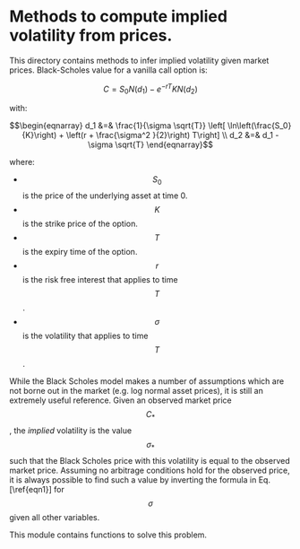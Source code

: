 # Methods to compute implied volatility from prices.

This directory contains methods to infer implied volatility given market prices.
Black-Scholes value for a vanilla call option is:

$$\begin{equation}
C = S_0 N(d_1) - e^{-rT} K N(d_2)  \label{eqn1}
\end{equation}$$

with:

$$\begin{eqnarray}
d_1 &=& \frac{1}{\sigma \sqrt{T}} \left[ \ln\left(\frac{S_0}{K}\right) + \left(r + \frac{\sigma^2 }{2}\right) T\right] \\
d_2 &=& d_1 - \sigma \sqrt{T}
\end{eqnarray}$$

where:

  * $$S_0$$ is the price of the underlying asset at time 0.
  * $$K$$ is the strike price of the option.
  * $$T$$ is the expiry time of the option.
  * $$r$$ is the risk free interest that applies to time $$T$$.
  * $$\sigma$$ is the volatility that applies to time $$T$$.

While the Black Scholes model makes a number of assumptions which are not borne
out in the market (e.g. log normal asset prices), it is still an extremely
useful reference. Given an observed market price $$C_*$$, the *implied*
volatility is the value $$\sigma_*$$ such that the Black Scholes price with this
volatility is equal to the observed market price. Assuming no arbitrage
conditions hold for the observed price, it is always possible to find such a
value by inverting the formula in Eq. [\ref{eqn1}] for $$\sigma$$ given all
other variables.

This module contains functions to solve this problem.

